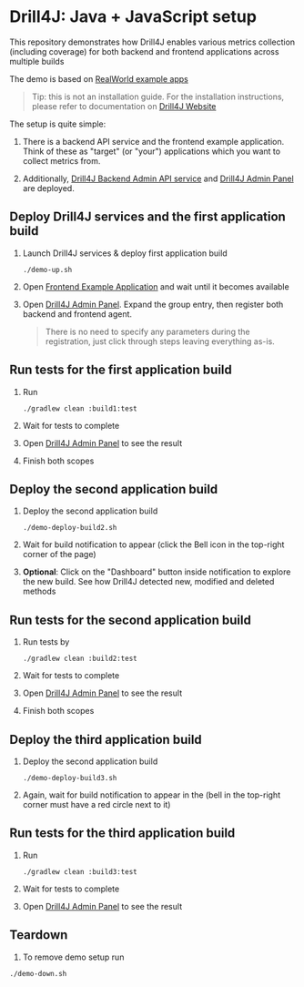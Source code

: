 # Drill4J: Java + JavaScript setup

This repository demonstrates how Drill4J enables various metrics collection (including coverage) for both backend and frontend applications across multiple builds

The demo is based on [RealWorld example apps](https://codebase.show/projects/realworld)

> Tip: this is not an installation guide. For the installation instructions, please refer to documentation on [Drill4J Website](https://drill4j.github.io/docs/installation/drill-admin)

The setup is quite simple:

1. There is a backend API service and the frontend example application. Think of these as "target" (or "your") applications which you want to collect metrics from.

2. Additionally, [Drill4J Backend Admin API service](http://localhost:8091) and [Drill4J Admin Panel](http://localhost:8091) are deployed.

## Deploy Drill4J services and the **first application build**

1. Launch Drill4J services & deploy first application build

    ```shell
    ./demo-up.sh
    ```

2. Open [Frontend Example Application](http://localhost:8080) and wait until it becomes available

3. Open [Drill4J Admin Panel](http://localhost:8091). Expand the group entry, then register both backend and frontend agent.

      > There is no need to specify any parameters during the registration, just click through steps leaving everything as-is.

## Run tests for the **first application build**

1. Run

    ```shell
    ./gradlew clean :build1:test
    ```

2. Wait for tests to complete

3. Open [Drill4J Admin Panel](http://localhost:8091) to see the result

4. Finish both scopes

## Deploy the **second application build**

1. Deploy the second application build

    ```shell
    ./demo-deploy-build2.sh
    ```

2. Wait for build notification to appear (click the Bell icon in the top-right corner of the page)

3. **Optional**: Click on the "Dashboard" button inside notification to explore the new build. See how Drill4J detected new, modified and deleted methods

## Run tests for the **second application build**

1. Run tests by

    ```shell
    ./gradlew clean :build2:test
    ```

2. Wait for tests to complete

3. Open [Drill4J Admin Panel](http://localhost:8091) to see the result

4. Finish both scopes

## Deploy the **third application build**

1. Deploy the second application build

    ```shell
    ./demo-deploy-build3.sh
    ```

2. Again, wait for build notification to appear in the (bell in the top-right corner must have a red circle next to it)

## Run tests for the **third application build**

1. Run

    ```shell
    ./gradlew clean :build3:test
    ```

2. Wait for tests to complete

3. Open [Drill4J Admin Panel](http://localhost:8091) to see the result

## Teardown

1. To remove demo setup run

  ```shell
  ./demo-down.sh
  ```
